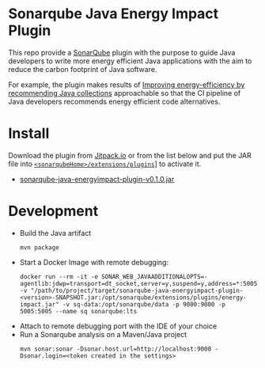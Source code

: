 # Sonarqube Java Energy Impact Plugin

This repo provide a [SonarQube](https://sonarqube.org/) plugin with the purpose to guide Java developers to write more energy efficient Java applications with the aim to reduce the carbon footprint of Java software.

For example, the plugin makes results of [Improving energy-efficiency by recommending Java collections](https://doi.org/10.1007/s10664-021-09950-y) approachable so that the CI pipeline of Java developers recommends energy efficient code alternatives.

# Install

Download the plugin from [Jitpack.io][jitpack-home] or from the list below and put the JAR file into
[`<sonarqubeHome>/extensions/plugins`][extension-install]] to activate it.

- [sonarqube-java-energyimpact-plugin-v0.1.0.jar](https://jitpack.io/com/github/aixigo/sonarqube-java-energyimpact-plugin/v0.1.0/sonarqube-java-energyimpact-plugin-v0.1.0.jar)

# Development

- Build the Java artifact
  ```
  mvn package
  ```
- Start a Docker Image with remote debugging:
  ```
  docker run --rm -it -e SONAR_WEB_JAVAADDITIONALOPTS=-agentlib:jdwp=transport=dt_socket,server=y,suspend=y,address=*:5005 -v "/path/to/project/target/sonarqube-java-energyimpact-plugin-<version>-SNAPSHOT.jar:/opt/sonarqube/extensions/plugins/energy-impact.jar" -v sq-data:/opt/sonarqube/data -p 9000:9000 -p 5005:5005 --name sq sonarqube:lts
  ```
- Attach to remote debugging port with the IDE of your choice
- Run a Sonarqube analysis on a Maven/Java project
  ```
  mvn sonar:sonar -Dsonar.host.url=http://localhost:9000 -Dsonar.login=<token created in the settings>
  ```

[jitpack-home]: https://jitpack.io/#aixigo/sonarqube-java-energyimpact-plugin
[extension-install]: https://docs.sonarsource.com/sonarqube/latest/setup-and-upgrade/install-a-plugin/
